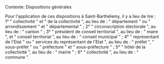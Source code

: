Contexte: Dispositions générales

Pour l'application de ces dispositions à Saint-Barthélemy, il y a lieu de lire : 1° " collectivité " et " de la collectivité ", au lieu de : " département " ou " arrondissement " et " départemental " ; 2° " circonscription électorale ", au lieu de : " canton " ; 3° " président de conseil territorial ", au lieu de : " maire ", et “ conseil territorial ”, au lieu de : “ conseil municipal ” ; 4° " représentant de l'Etat " ou " services du représentant de l'Etat ", au lieu de : " préfet ", " sous-préfet " ou " préfecture " et " sous-préfecture " ; 5° " hôtel de la collectivité ", au lieu de : " mairie " ; 6° “ collectivité ”, au lieu de : “ commune ”.